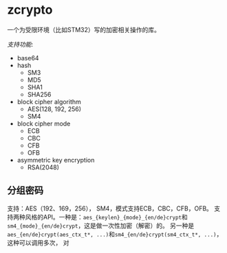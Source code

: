 # zcrypto
一个为受限环境（比如STM32）写的加密相关操作的库。

*支持功能*:
* base64
* hash
    * SM3
    * MD5
    * SHA1
    * SHA256
* block cipher algorithm
    * AES(128, 192, 256)
    * SM4
* block cipher mode
    * ECB
    * CBC
    * CFB
    * OFB
* asymmetric key encryption
    * RSA(2048)

## 分组密码

支持：AES（192、169，256）， SM4，模式支持ECB，CBC，CFB，OFB。
支持两种风格的API。一种是：`aes_{keylen}_{mode}_{en/de}crypt`和`sm4_{mode}_{en/de}crypt`，这是做一次性加密（解密）的。
另一种是`aes_{en/de}crypt(aes_ctx_t*, ...)`和`sm4_{en/de}crypt(sm4_ctx_t*, ...)`，这种可以调用多次，
对
